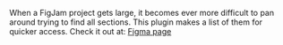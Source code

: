When a FigJam project gets large, it becomes ever more difficult to pan around trying to find all sections. This plugin makes a list of them for quicker access.
Check it out at: [Figma page](https://www.figma.com/community/plugin/1125375420364004642/Section-list)
